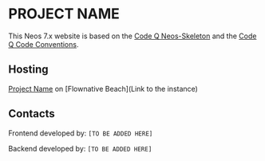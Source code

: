 # PROJECT NAME

This Neos 7.x website is based on the [Code Q Neos-Skeleton](https://github.com/rolandschuetz/Neos-Skeleton/tree/codeq-internal) and the [Code Q Code Conventions](https://docs.google.com/document/d/13ykoM0Ta2qJvO_6BYa-DIsx7_MxFsInOSbJqJHuINBw/edit).

## Hosting

[Project Name](https://www.codeq.at/) on [Flownative Beach](Link to the instance)

## Contacts

Frontend developed by: `[TO BE ADDED HERE]`

Backend developed by: `[TO BE ADDED HERE]`
